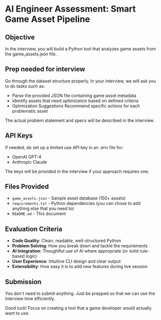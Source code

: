 # AI Engineer Assessment: Smart Game Asset Pipeline

## Objective
In the interview, you will build a Python tool that analyzes game assets from the game_assets.json file. 

## Prep needed for interview

Go through the dataset structure properly. In your interview, we will ask you to do tasks such as: 
- Parse the provided JSON file containing game asset metadata
-  Identify assets that need optimization based on defined criteria
- Optimization Suggestions Recommend specific actions for each problematic asset

The actual problem statement and specs will be described in the interview. 

## API Keys
If needed, do set up a limited use API key in an .env file for:
- OpenAI GPT-4
- Anthropic Claude

 The keys will be provided in the interview if your approach requires one. 

## Files Provided
- `game_assets.json` - Sample asset database (150+ assets)
- `requirements.txt` - Python dependencies (you can chose to add anything else that you need to)
- `README.md` - This document

## Evaluation Criteria
- **Code Quality**: Clean, readable, well-structured Python
- **Problem Solving**: How you break down and tackle the requirements
- **AI Integration**: Thoughtful use of AI where appropriate (or solid rule-based logic)
- **User Experience**: Intuitive CLI design and clear output
- **Extensibility**: How easy it is to add new features during live session

## Submission
You don't need to submit anything. Just be prepped so that we can use the interview time efficiently. 

Good luck! Focus on creating a tool that a game developer would actually want to use.
